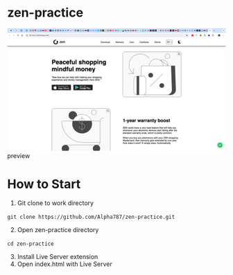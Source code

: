 # zen-practice
![alt text](<Screenshot 2024-03-17 at 12.22.22 (2).png>)
preview
# How to Start
1. Git clone to work directory

`git clone https://github.com/Alpha787/zen-practice.git`

2. Open zen-practice directory

`cd zen-practice`

3. Install Live Server extension
4. Open index.html with Live Server


